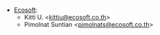 - [Ecosoft](http://ecosoft.co.th):
  - Kitti U. \<<kittiu@ecosoft.co.th>\>
  - Pimolnat Suntian \<<pimolnats@ecosoft.co.th>\>
